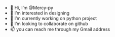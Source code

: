 - 👋 Hi, I’m @Mercy-py
- 👀 I’m interested in designing 
- 🌱 I’m currently working on python project
- 💞️ I’m looking to collaborate on github
- 📫 you can reach me through my Gmail address

<!---
Mercy-py/Mercy-py is a ✨ special ✨ repository because its `README.md` (this file) appears on your GitHub profile.
You can click the Preview link to take a look at your changes.
--->
